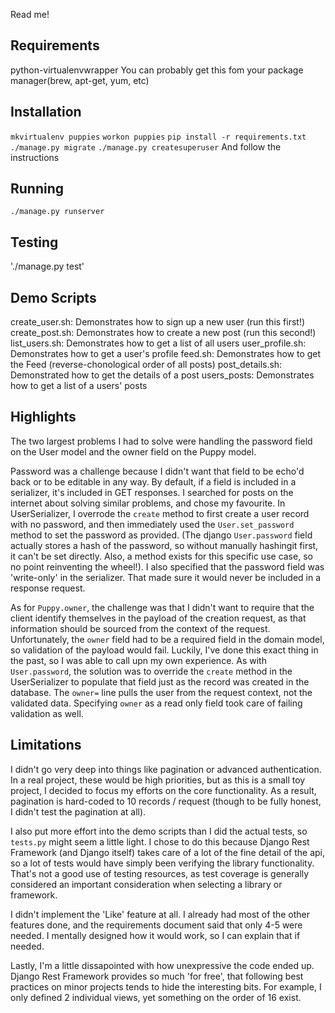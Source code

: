 Read me!

Requirements
------------
python-virtualenvwrapper
You can probably get this fom your package manager(brew, apt-get, yum, etc)

Installation
------------
`mkvirtualenv puppies`
`workon puppies`
`pip install -r requirements.txt`
`./manage.py migrate`
`./manage.py createsuperuser`  And follow the instructions

Running
-------
`./manage.py runserver`

Testing
-------
'./manage.py test'

Demo Scripts
------------
create_user.sh: Demonstrates how to sign up a new user (run this first!)
create_post.sh: Demonstrates how to create a new post (run this second!)
list_users.sh: Demonstrates how to get a list of all users
user_profile.sh: Demonstrates how to get a user's profile
feed.sh: Demonstrates how to get the Feed (reverse-chonological order of all posts)
post_details.sh: Demonstrated how to get the details of a post
users_posts: Demonstrates how to get a list of a users' posts

Highlights
----------
The two largest problems I had to solve were handling the password field on the
User model and the owner field on the Puppy model.

Password was a challenge because I didn't want that field to be echo'd back or
to be editable in any way.  By default, if a field is included in a serializer,
it's included in GET responses.  I searched for posts on the internet about
solving similar problems, and chose my favourite.  In UserSerializer, I overrode
the `create` method to first create a user record with no password, and then
immediately used the `User.set_password` method to set the password as provided.
(The django `User.password` field actually stores a hash of the password, so
without manually hashingit first, it can't be set directly.  Also, a method
exists for this specific use case, so no point reinventing the wheel!).  I also
specified that the password field was 'write-only' in the serializer.  That
made sure it would never be included in a response request.

As for `Puppy.owner`, the challenge was that I didn't want to require that the
client identify themselves in the payload of the creation request, as that
information should be sourced from the context of the request. Unfortunately,
the `owner` field had to be a required field in the domain model, so validation
of the payload would fail. Luckily, I've done this  exact thing in the past, so
I was able to call upn my own experience. As with `User.password`, the solution
was to override the `create` method in the UserSerializer to populate that field
just as the record was created in the database. The `owner=` line pulls the user
from the request context, not the validated data.  Specifying `owner` as a read
only field took care of failing validation as well.

Limitations
-----------
I didn't go very deep into things like pagination or advanced authentication.
In a real project, these would be high priorities, but as this is a small toy
project, I decided to focus my efforts on the core functionality.  As a result,
pagination is hard-coded to 10 records / request (though to be fully honest,
I didn't test the pagination at all).

I also put more effort into the demo scripts than I did the actual tests, so
`tests.py` might seem a little light. I chose to do this because Django
Rest Framework (and Django itself) takes care of a lot of the fine detail of
the api, so a lot of tests would have simply been verifying the library
functionality.  That's not a good use of testing resources, as test coverage
is generally considered an important consideration when selecting a library
or framework.

I didn't implement the 'Like' feature at all. I already had most of the other
features done, and the requirements document said that only 4-5 were needed.
I mentally designed how it would work, so I can explain that if needed.

Lastly, I'm a little dissapointed with how unexpressive the code ended up.
Django Rest Framework provides so much 'for free', that following best
practices on minor projects tends to hide the interesting bits.  For example,
I only defined 2 individual views, yet something on the order of 16 exist.

